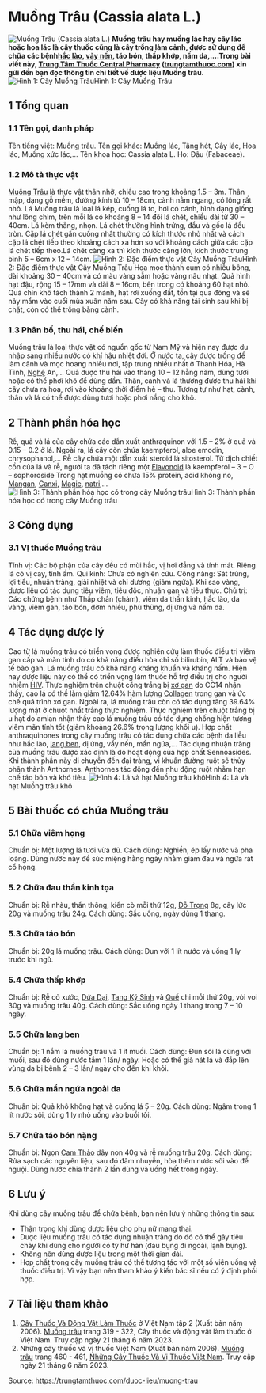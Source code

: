# Muồng Trâu (Cassia alata L.)

![Muồng Trâu \(Cassia alata L.\)](https://trungtamthuoc.com/images/others/muong-trau-3-1654.jpg)
**Muồng trâu hay muồng lác hay cây lác hoặc hoa lác là cây thuốc cũng là cây trồng làm cảnh, được sử dụng để chữa các bệnh[hắc lào](https://trungtamthuoc.com/bai-viet/benh-hac-lao-tac-nhan-trieu-chung-va-phuong-phap-dieu-tri "hắc lào"), [vảy nến](https://trungtamthuoc.com/bai-viet/benh-vay-nen "vảy nến"), táo bón, thấp khớp, nấm da,....Trong bài viết này, [Trung Tâm Thuốc Central Pharmacy](https://trungtamthuoc.com/ "Trung Tâm Thuốc Central Pharmacy") ([trungtamthuoc.com](https://trungtamthuoc.com/ "trungtamthuoc.com")) xin gửi đến bạn đọc thông tin chi tiết về dược liệu Muồng trâu.**
![Hình 1: Cây Muồng Trâu](https://trungtamthuoc.com/images/item/muong-trau-5.jpg)Hình 1: Cây Muồng Trâu
##  1 Tổng quan
### 1.1 Tên gọi, danh pháp
Tên tiếng việt: Muồng trâu.
Tên gọi khác: Muồng lác, Tâng hét, Cây lác, Hoa lác, Muồng xức lác,…
Tên khoa học: Cassia alata L.
Họ: Đậu (Fabaceae).
### 1.2 Mô tả thực vật
[Muồng Trâu](https://trungtamthuoc.com/hoat-chat/muong-trau "Muồng Trâu") là thực vật thân nhỡ, chiều cao trong khoảng 1.5 – 3m. Thân mập, dạng gỗ mềm, đường kính từ 10 – 18cm, cành nằm ngang, có lông rất nhỏ.
Lá Muồng trâu là loại lá kép, cuống lá to, hơi có cánh, hình dạng giống như lông chim, trên mỗi lá có khoảng 8 – 14 đôi lá chét, chiều dài từ 30 – 40cm. Lá kèm thẳng, nhọn.
Lá chét thường hình trứng, đầu và gốc lá đều tròn. Cặp lá chét gần cuống nhất thường có kích thước nhỏ nhất và cách cặp lá chét tiếp theo khoảng cách xa hơn so với khoảng cách giữa các cặp lá chét tiếp theo.Lá chét càng xa thì kích thước càng lớn, kích thước trung bình 5 – 6cm x 12 – 14cm.
![Hình 2: Đặc điểm thực vật Cây Muồng Trâu](https://trungtamthuoc.com/images/item/muong-trau-2.jpg)Hình 2: Đặc điểm thực vật Cây Muồng Trâu
Hoa mọc thành cụm có nhiều bông, dài khoảng 30 – 40cm và có màu vàng sẫm hoặc vàng nâu nhạt. Quả hình hạt đậu, rộng 15 – 17mm và dài 8 – 16cm, bên trong có khoảng 60 hạt nhỏ.
Quả chín khô tách thành 2 mảnh, hạt rơi xuống đất, tồn tại qua đông và sẽ nảy mầm vào cuối mùa xuân năm sau. Cây có khả năng tái sinh sau khi bị chặt, còn có thể trồng bằng cành. 
### 1.3 Phân bố, thu hái, chế biến
Muồng trâu là loại thực vật có nguồn gốc từ Nam Mỹ và hiện nay được du nhập sang nhiều nước có khí hậu nhiệt đới. Ở nước ta, cây được trồng để làm cảnh và mọc hoang nhiều nơi, tập trung nhiều nhất ở Thanh Hóa, Hà Tĩnh, [Nghệ](https://trungtamthuoc.com/hoat-chat/nghe "Nghệ") An,…
Quả được thu hái vào tháng 10 – 12 hằng năm, dùng tươi hoặc có thể phơi khô để dùng dần. Thân, cành và lá thường được thu hái khi cây chưa ra hoa, rơi vào khoảng thời điểm hè – thu. Tương tự như hạt, cành, thân và lá có thể được dùng tươi hoặc phơi nắng cho khô.
##  2 Thành phần hóa học
Rễ, quả và lá của cây chứa các dẫn xuất anthraquinon với 1.5 – 2% ở quả và 0.15 – 0.2 ở lá. Ngoài ra, lá cây còn chứa kaempferol, aloe emodin, chrysophanol,…
Rễ cây chứa một dẫn xuất steroid là sitosterol.
Từ dịch chiết cồn của lá và rễ, người ta đã tách riêng một [Flavonoid](https://trungtamthuoc.com/hoat-chat/flavonoid "Flavonoid") là kaempferol – 3 – O – sophoroside
Trong hạt muồng có chứa 15% protein, acid không no, [Mangan](https://trungtamthuoc.com/hoat-chat/mangan "Mangan"), [Canxi](https://trungtamthuoc.com/hoat-chat/canxi "Canxi"), [Magie](https://trungtamthuoc.com/hoat-chat/magie "Magie"), [natri](https://trungtamthuoc.com/hoat-chat/natri "natri"),…
![Hình 3: Thành phần hóa học có trong cây Muồng trâu](https://trungtamthuoc.com/images/item/muong-trau-1.jpg)Hình 3: Thành phần hóa học có trong cây Muồng trâu
##  3 Công dụng
### 3.1 VỊ thuốc Muồng trâu
Tính vị: Các bộ phận của cây đều có mùi hắc, vị hơi đắng và tính mát. Riêng lá có vị cay, tính ấm.
Qui kinh: Chưa có nghiên cứu.
Công năng: Sát trùng, lợi tiểu, nhuận tràng, giải nhiệt và chỉ dương (giảm ngứa). Khi sao vàng, dược liệu có tác dụng tiêu viêm, tiêu độc, nhuận gan và tiêu thực.
Chủ trị: Các chứng bệnh như Thấp chẩn (chàm), viêm da thần kinh, hắc lào, da vàng, viêm gan, táo bón, đờm nhiều, phù thũng, dị ứng và nấm da.
##  4 Tác dụng dược lý
Cao từ lá muồng trâu có triển vọng được nghiên cứu làm thuốc điều trị viêm gan cấp và mãn tính do có khả năng điều hòa chỉ số bilirubin, ALT và bảo vệ tế bào gan.
Lá muồng trâu có khả năng kháng khuẩn và kháng nấm. Hiện nay dược liệu này có thể có triển vọng làm thuốc hỗ trợ điều trị cho người nhiễm [HIV](https://trungtamthuoc.com/bai-viet/chan-doan-va-dieu-tri-hivaids "HIV").
Thực nghiệm trên chuột cống trắng bị [xơ gan](https://trungtamthuoc.com/bai-viet/xo-gan "xơ gan") do CC14 nhận thấy, cao lá có thể làm giảm 12.64% hàm lượng [Collagen](https://trungtamthuoc.com/hoat-chat/collagen "Collagen") trong gan và ức chế quá trình xơ gan.
Ngoài ra, lá muồng trâu còn có tác dụng tăng 39.64% lượng mật ở chuột nhắt trắng thực nghiệm.
Thực nghiệm trên chuột trắng bị u hạt do amian nhận thấy cao lá muồng trâu có tác dụng chống hiện tượng viêm mãn tính tốt (giảm khoảng 26.6% trọng lượng khối u).
Hợp chất anthraquinones trong cây muồng trâu có tác dụng chữa các bệnh da liễu như hắc lào, [lang ben](https://trungtamthuoc.com/bai-viet/lang-ben "lang ben"), dị ứng, vẩy nến, mẩn ngứa,…
Tác dụng nhuận tràng của muồng trâu được xác định là do hoạt động của hợp chất Sennoasides. Khi thành phần này di chuyển đến đại tràng, vi khuẩn đường ruột sẽ thủy phân thành Anthornes. Anthornes tác động đến nhu động ruột nhằm hạn chế táo bón và khó tiêu.
![Hình 4: Lá và hạt Muồng trâu khô](https://trungtamthuoc.com/images/item/muong-trau-4.jpg)Hình 4: Lá và hạt Muồng trâu khô
##  5 Bài thuốc có chứa Muồng trâu
### 5.1 Chữa viêm họng
Chuẩn bị: Một lượng lá tươi vừa đủ.
Cách dùng: Nghiền, ép lấy nước và pha loãng. Dùng nước này để súc miệng hằng ngày nhằm giảm đau và ngứa rát cổ họng.
### 5.2 Chữa đau thần kinh tọa
Chuẩn bị: Rễ nhàu, thần thông, kiến cò mỗi thứ 12g, [Đỗ Trọng](https://trungtamthuoc.com/duoc-lieu/do-trong-48 "Đỗ Trọng") 8g, cây lức 20g và muồng trâu 24g.
Cách dùng: Sắc uống, ngày dùng 1 thang.
### 5.3 Chữa táo bón
Chuẩn bị: 20g lá muồng trâu.
Cách dùng: Đun với 1 lít nước và uống 1 ly trước khi ngủ.
### 5.4 Chữa thấp khớp
Chuẩn bị: Rễ cỏ xước, [Dứa Dại](https://trungtamthuoc.com/duoc-lieu/dua-dai "Dứa Dại"), [Tang Ký Sinh](https://trungtamthuoc.com/hoat-chat/tang-ky-sinh "Tang Ký Sinh") và [Quế](https://trungtamthuoc.com/hoat-chat/que "Quế") chi mỗi thứ 20g, vòi voi 30g và muồng trâu 40g.
Cách dùng: Sắc uống ngày 1 thang trong 7 – 10 ngày.
### 5.5 Chữa lang ben
Chuẩn bị: 1 nắm lá muồng trâu và 1 ít muối.
Cách dùng: Đun sôi lá cùng với muối, sau đó dùng nước tắm 1 lần/ ngày. Hoặc có thể giã nát lá và đắp lên vùng da bị bệnh 2 – 3 lần/ ngày cho đến khi khỏi.
### 5.6 Chữa mẩn ngứa ngoài da
Chuẩn bị: Quả khô không hạt và cuống lá 5 – 20g.
Cách dùng: Ngâm trong 1 lít nước sôi, dùng 1 ly nhỏ uống vào buổi tối.
### 5.7 Chữa táo bón nặng
Chuẩn bị: Ngọn [Cam Thảo](https://trungtamthuoc.com/duoc-lieu/cam-thao-32 "Cam Thảo") dây non 40g và rễ muồng trâu 20g.
Cách dùng: Rửa sạch các nguyên liệu, sau đó đâm nhuyễn, hòa thêm nước sôi vào để nguội. Dùng nước chia thành 2 lần dùng và uống hết trong ngày.
##  6 Lưu ý
Khi dùng cây muồng trâu để chữa bệnh, bạn nên lưu ý những thông tin sau:
  * Thận trọng khi dùng dược liệu cho phụ nữ mang thai.
  * Dược liệu muồng trâu có tác dụng nhuận tràng do đó có thể gây tiêu chảy khi dùng cho người có tỳ hư hàn (đau bụng đi ngoài, lạnh bụng).
  * Không nên dùng dược liệu trong một thời gian dài.
  * Hợp chất trong cây muồng trâu có thể tương tác với một số viên uống và thuốc điều trị. Vì vậy bạn nên tham khảo ý kiến bác sĩ nếu có ý định phối hợp.


##  7 Tài liệu tham khảo
1. [Cây Thuốc Và Động Vật Làm Thuốc](https://trungtamthuoc.com/bai-viet/doc-online-va-tai-mien-phi-pdf-sach-cay-thuoc-va-dong-vat-lam-thuoc-o-viet-nam "Cây Thuốc Và Động Vật Làm Thuốc") ở Việt Nam tập 2 (Xuất bản năm 2006). [Muồng trâu](https://trungtamthuoc.com/upload/pdf/cay-thuoc-va-dong-vat-lam-thuoc-tap-2-trungtamthuoc.com.pdf#page=316) trang 319 - 322, Cây thuốc và động vật làm thuốc ở Việt Nam. Truy cập ngày 21 tháng 6 năm 2023.
2. Những cây thuốc và vị thuốc Việt Nam (Xuất bản năm 2006). [Muồng trâu](https://trungtamthuoc.com/upload/pdf/nhung-cay-thuoc-va-vi-thuoc-viet-nam-trungtamthuoc.com.pdf#page=475) trang 460 - 461, [Những Cây Thuốc Và Vị Thuốc Việt Nam](https://trungtamthuoc.com/duoc-lieu "Những Cây Thuốc Và Vị Thuốc Việt Nam"). Truy cập ngày 21 tháng 6 năm 2023.


Source: https://trungtamthuoc.com/duoc-lieu/muong-trau